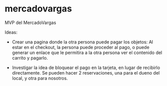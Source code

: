 # mercadovargas

MVP del MercadoVargas

Ideas:

- Crear una pagina donde la otra persona puede pagar los objetos:
  Al estar en el checkout, la persona puede proceder al pago, o puede generar un enlace que le permitira a la otra persona ver el contenido del carrito y pagarlo.

- Investigar la idea de bloquear el pago en la tarjeta, en lugar de recibirlo directamente.
  Se pueden hacer 2 reservaciones, una para el dueno del local, y otra para nosotros.
